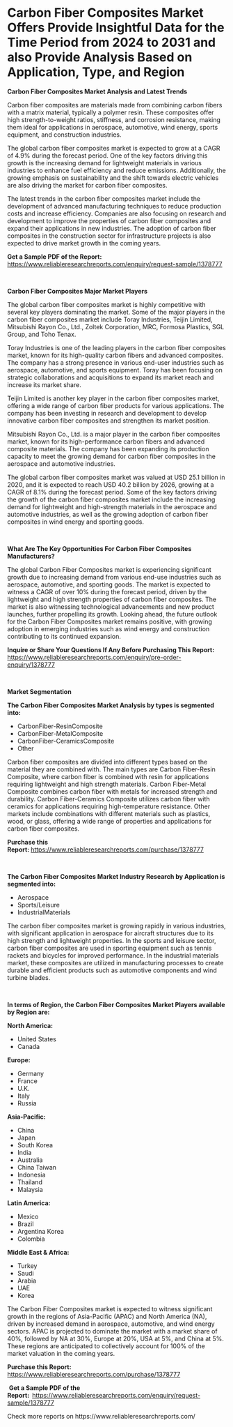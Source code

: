 <p><h1>Carbon Fiber Composites Market Offers Provide Insightful Data for the Time Period from 2024 to 2031 and also Provide Analysis Based on Application, Type, and Region</h1></p><p><strong>Carbon Fiber Composites Market Analysis and Latest Trends</strong></p>
<p><p>Carbon fiber composites are materials made from combining carbon fibers with a matrix material, typically a polymer resin. These composites offer high strength-to-weight ratios, stiffness, and corrosion resistance, making them ideal for applications in aerospace, automotive, wind energy, sports equipment, and construction industries.</p><p>The global carbon fiber composites market is expected to grow at a CAGR of 4.9% during the forecast period. One of the key factors driving this growth is the increasing demand for lightweight materials in various industries to enhance fuel efficiency and reduce emissions. Additionally, the growing emphasis on sustainability and the shift towards electric vehicles are also driving the market for carbon fiber composites.</p><p>The latest trends in the carbon fiber composites market include the development of advanced manufacturing techniques to reduce production costs and increase efficiency. Companies are also focusing on research and development to improve the properties of carbon fiber composites and expand their applications in new industries. The adoption of carbon fiber composites in the construction sector for infrastructure projects is also expected to drive market growth in the coming years.</p></p>
<p><strong>Get a Sample PDF of the Report:&nbsp;</strong> <a href="https://www.reliableresearchreports.com/enquiry/request-sample/1378777">https://www.reliableresearchreports.com/enquiry/request-sample/1378777</a></p>
<p>&nbsp;</p>
<p><strong>Carbon Fiber Composites Major Market Players</strong></p>
<p><p>The global carbon fiber composites market is highly competitive with several key players dominating the market. Some of the major players in the carbon fiber composites market include Toray Industries, Teijin Limited, Mitsubishi Rayon Co., Ltd., Zoltek Corporation, MRC, Formosa Plastics, SGL Group, and Toho Tenax.</p><p>Toray Industries is one of the leading players in the carbon fiber composites market, known for its high-quality carbon fibers and advanced composites. The company has a strong presence in various end-user industries such as aerospace, automotive, and sports equipment. Toray has been focusing on strategic collaborations and acquisitions to expand its market reach and increase its market share.</p><p>Teijin Limited is another key player in the carbon fiber composites market, offering a wide range of carbon fiber products for various applications. The company has been investing in research and development to develop innovative carbon fiber composites and strengthen its market position.</p><p>Mitsubishi Rayon Co., Ltd. is a major player in the carbon fiber composites market, known for its high-performance carbon fibers and advanced composite materials. The company has been expanding its production capacity to meet the growing demand for carbon fiber composites in the aerospace and automotive industries.</p><p>The global carbon fiber composites market was valued at USD 25.1 billion in 2020, and it is expected to reach USD 40.2 billion by 2026, growing at a CAGR of 8.1% during the forecast period. Some of the key factors driving the growth of the carbon fiber composites market include the increasing demand for lightweight and high-strength materials in the aerospace and automotive industries, as well as the growing adoption of carbon fiber composites in wind energy and sporting goods.</p></p>
<p>&nbsp;</p>
<p><strong>What Are The Key Opportunities For Carbon Fiber Composites Manufacturers?</strong></p>
<p><p>The global Carbon Fiber Composites market is experiencing significant growth due to increasing demand from various end-use industries such as aerospace, automotive, and sporting goods. The market is expected to witness a CAGR of over 10% during the forecast period, driven by the lightweight and high strength properties of carbon fiber composites. The market is also witnessing technological advancements and new product launches, further propelling its growth. Looking ahead, the future outlook for the Carbon Fiber Composites market remains positive, with growing adoption in emerging industries such as wind energy and construction contributing to its continued expansion.</p></p>
<p><strong>Inquire or Share Your Questions If Any Before Purchasing This Report:</strong> <a href="https://www.reliableresearchreports.com/enquiry/pre-order-enquiry/1378777">https://www.reliableresearchreports.com/enquiry/pre-order-enquiry/1378777</a></p>
<p>&nbsp;</p>
<p><strong>Market Segmentation</strong></p>
<p><strong>The Carbon Fiber Composites Market Analysis by types is segmented into:</strong></p>
<p><ul><li>CarbonFiber-ResinComposite</li><li>CarbonFiber-MetalComposite</li><li>CarbonFiber-CeramicsComposite</li><li>Other</li></ul></p>
<p><p>Carbon fiber composites are divided into different types based on the material they are combined with. The main types are Carbon Fiber-Resin Composite, where carbon fiber is combined with resin for applications requiring lightweight and high strength materials. Carbon Fiber-Metal Composite combines carbon fiber with metals for increased strength and durability. Carbon Fiber-Ceramics Composite utilizes carbon fiber with ceramics for applications requiring high-temperature resistance. Other markets include combinations with different materials such as plastics, wood, or glass, offering a wide range of properties and applications for carbon fiber composites.</p></p>
<p><strong>Purchase this Report:&nbsp;</strong><a href="https://www.reliableresearchreports.com/purchase/1378777">https://www.reliableresearchreports.com/purchase/1378777</a></p>
<p>&nbsp;</p>
<p><strong>The Carbon Fiber Composites Market Industry Research by Application is segmented into:</strong></p>
<p><ul><li>Aerospace</li><li>Sports/Leisure</li><li>IndustrialMaterials</li></ul></p>
<p><p>The carbon fiber composites market is growing rapidly in various industries, with significant application in aerospace for aircraft structures due to its high strength and lightweight properties. In the sports and leisure sector, carbon fiber composites are used in sporting equipment such as tennis rackets and bicycles for improved performance. In the industrial materials market, these composites are utilized in manufacturing processes to create durable and efficient products such as automotive components and wind turbine blades.</p></p>
<p>&nbsp;</p>
<p><strong>In terms of Region, the Carbon Fiber Composites Market Players available by Region are:</strong></p>
<p>
    <p> <strong> North America: </strong>
        <ul>
            <li>United States</li>
            <li>Canada</li>
        </ul>
        </p> 
    <p> <strong> Europe: </strong>
        <ul>
            <li>Germany</li>
            <li>France</li>
            <li>U.K.</li>
            <li>Italy</li>
            <li>Russia</li>
        </ul>
        </p> 
    <p> <strong> Asia-Pacific: </strong>
        <ul>
            <li>China</li>
            <li>Japan</li>
            <li>South Korea</li>
            <li>India</li>
            <li>Australia</li>
            <li>China Taiwan</li>
            <li>Indonesia</li>
            <li>Thailand</li>
            <li>Malaysia</li>
        </ul>
        </p> 
    <p> <strong> Latin America: </strong>
        <ul>
            <li>Mexico</li>
            <li>Brazil</li>
            <li>Argentina Korea</li>
            <li>Colombia</li>
        </ul>
        </p> 
    <p> <strong> Middle East & Africa: </strong>
        <ul>
            <li>Turkey</li>
            <li>Saudi</li>
            <li>Arabia</li>
            <li>UAE</li>
            <li>Korea</li>
        </ul>
    </p>
    </p>
<p><p>The Carbon Fiber Composites market is expected to witness significant growth in the regions of Asia-Pacific (APAC) and North America (NA), driven by increased demand in aerospace, automotive, and wind energy sectors. APAC is projected to dominate the market with a market share of 40%, followed by NA at 30%, Europe at 20%, USA at 5%, and China at 5%. These regions are anticipated to collectively account for 100% of the market valuation in the coming years.</p></p>
<p><strong>Purchase this Report: </strong><a href="https://www.reliableresearchreports.com/purchase/1378777">https://www.reliableresearchreports.com/purchase/1378777</a></p>
<p>&nbsp;<strong>Get a Sample PDF of the Report:&nbsp;&nbsp;</strong><a href="https://www.reliableresearchreports.com/enquiry/request-sample/1378777">https://www.reliableresearchreports.com/enquiry/request-sample/1378777</a></p>
<p><strong></strong></p>
<p>Check more reports on https://www.reliableresearchreports.com/</p>